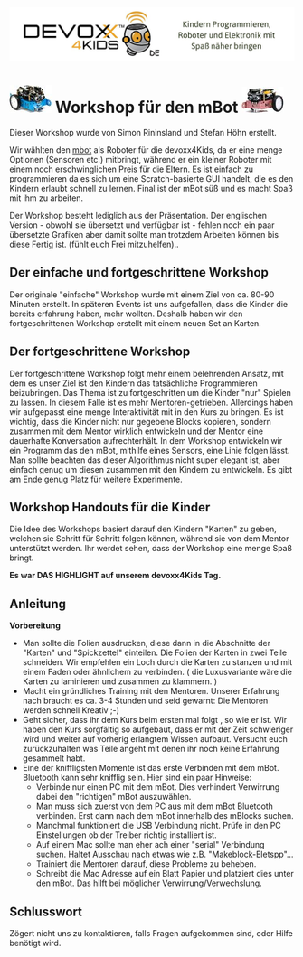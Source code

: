![Devoxx4Kids](./logo.jpg)



# ![Devoxx4Kids](./mbot-left.jpg)  Workshop für den mBot  ![Devoxx4Kids](./mbot-right.jpg)

Dieser Workshop wurde von Simon Rininsland und Stefan Höhn erstellt.

Wir wählten den [mbot](http://makeblock.com/mbot-stem-educational-robot-kit-for-kids/) als 
Roboter für die devoxx4Kids, da er eine menge Optionen (Sensoren etc.) mitbringt, während
er ein kleiner Roboter mit einem noch erschwinglichen Preis für die Eltern. Es ist einfach
zu programmieren da es sich um eine Scratch-basierte GUI handelt, die es den Kindern erlaubt 
schnell zu lernen. Final ist der mBot süß und es macht Spaß mit ihm zu arbeiten.

Der Workshop besteht lediglich aus der Präsentation. Der englischen Version - obwohl sie 
übersetzt und verfügbar ist - fehlen noch ein paar übersetzte Grafiken aber damit sollte man 
trotzdem Arbeiten können bis diese Fertig ist. (fühlt euch Frei mitzuhelfen)..

## Der einfache und fortgeschrittene Workshop

Der originale "einfache" Workshop wurde mit einem Ziel von ca. 80-90 Minuten erstellt.
In späteren Events ist uns aufgefallen, dass die Kinder die bereits erfahrung haben, mehr 
wollten. Deshalb haben wir den fortgeschrittenen Workshop erstellt mit einem neuen Set an 
Karten.

## Der fortgeschrittene Workshop

Der fortgeschrittene Workshop folgt mehr einem belehrenden Ansatz, mit dem es unser Ziel ist
den Kindern das tatsächliche Programmieren beizubringen. Das Thema ist zu fortgeschritten
um die Kinder "nur" Spielen zu lassen. In diesem Falle ist es mehr Mentoren-getrieben. 
Allerdings haben wir aufgepasst eine menge Interaktivität mit in den Kurs zu bringen.
Es ist wichtig, dass die Kinder nicht nur gegebene Blocks kopieren, sondern zusammen mit dem 
Mentor wirklich entwickeln und der Mentor eine dauerhafte Konversation aufrechterhält.
In dem Workshop entwickeln wir ein Programm das den mBot, mithilfe eines Sensors, eine Linie
folgen lässt. Man sollte beachten das dieser Algorithmus nicht super elegant ist, aber einfach genug um diesen zusammen mit den Kindern zu entwickeln. Es gibt am Ende genug Platz für 
weitere Experimente. 

## Workshop Handouts für die Kinder

Die Idee des Workshops basiert darauf den Kindern "Karten" zu geben, welchen sie Schritt
für Schritt folgen können, während sie von dem Mentor unterstützt werden. Ihr werdet sehen,
dass der Workshop eine menge Spaß bringt.

**Es war DAS HIGHLIGHT auf unserem devoxx4Kids Tag.**

## Anleitung

**Vorbereitung**
* Man sollte die Folien ausdrucken, diese dann in die Abschnitte der "Karten" und "Spickzettel" einteilen. Die Folien der Karten in zwei Teile schneiden. Wir empfehlen ein Loch durch die Karten zu stanzen und mit einem Faden oder ähnlichem zu verbinden. ( die Luxusvariante wäre die Karten zu laminieren und zusammen zu klammern. )
* Macht ein gründliches Training mit den Mentoren. Unserer Erfahrung nach braucht es ca. 3-4 
Stunden und seid gewarnt: Die Mentoren werden schnell Kreativ ;-)
* Geht sicher, dass ihr dem Kurs beim ersten mal folgt , so wie er ist. Wir haben
den Kurs sorgfältig so aufgebaut, dass er mit der Zeit schwieriger wird und weiter auf vorherig erlangtem Wissen aufbaut. Versucht euch zurückzuhalten was Teile angeht mit denen
ihr noch keine Erfahrung gesammelt habt.
* Eine der kniffligsten Momente ist das erste Verbinden mit dem mBot. Bluetooth kann sehr
knifflig sein.
 Hier sind ein paar Hinweise:
    * Verbinde nur einen PC mit dem mBot. Dies verhindert Verwirrung dabei den "richtigen"
      mBot auszuwählen.
    * Man muss sich zuerst von dem PC aus mit dem mBot Bluetooth verbinden. Erst dann nach dem mBot innerhalb des mBlocks suchen.
    * Manchmal funktioniert die USB Verbindung nicht. Prüfe in den PC Einstellungen ob der 
Treiber richtig installiert ist.
    * Auf einem Mac sollte man eher ach einer "serial" Verbindung suchen. Haltet Ausschau nach etwas wie z.B. "Makeblock-Eletspp"...
    * Trainiert die Mentoren darauf, diese Probleme zu beheben.
    * Schreibt die Mac Adresse auf ein Blatt Papier und platziert dies unter den mBot. Das 
hilft bei möglicher Verwirrung/Verwechslung.

## Schlusswort

Zögert nicht uns zu kontaktieren, falls Fragen aufgekommen sind, oder Hilfe benötigt wird.
